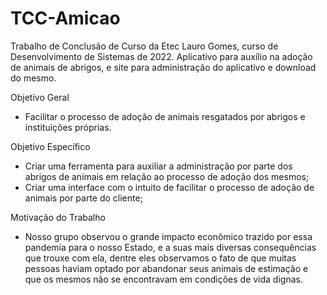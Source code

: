 # TCC-Amicao
Trabalho de Conclusão de Curso da Etec Lauro Gomes, curso de Desenvolvimento de Sistemas de 2022. Aplicativo para auxílio na adoção de animais de abrigos, e site para administração do aplicativo e download do mesmo.

Objetivo Geral
- Facilitar o processo de adoção de animais resgatados por abrigos e instituições próprias.

Objetivo Específico
- Criar uma ferramenta para auxiliar a administração por parte dos abrigos de animais em relação ao processo de adoção dos mesmos;
- Criar uma interface com o intuito de facilitar o processo de adoção de animais por parte do cliente;

Motivação do Trabalho
- Nosso grupo observou o grande impacto econômico trazido por essa pandemia para o nosso Estado, e a suas mais diversas consequências que trouxe com ela, dentre eles observamos o fato de que muitas pessoas haviam optado por abandonar seus animais de estimação e que os mesmos não se encontravam em condições de vida dignas.
